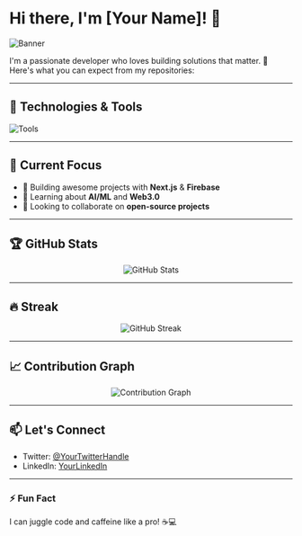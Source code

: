 # Hi there, I'm [Your Name]! 👋 

![Banner](https://your-cool-banner-link.com/banner.png)

I'm a passionate developer who loves building solutions that matter. 🚀  
Here's what you can expect from my repositories:

---

## 🔧 Technologies & Tools

![Tools](https://skillicons.dev/icons?i=js,ts,react,nodejs,nextjs,python,figma,tailwind,git&theme=dark)

---

## 🌱 Current Focus

- 🔭 Building awesome projects with **Next.js** & **Firebase**
- 🌱 Learning about **AI/ML** and **Web3.0**
- 👯 Looking to collaborate on **open-source projects**

---

## 🏆 GitHub Stats

<p align="center">
  <img src="https://github-readme-stats.vercel.app/api?username=your-username&show_icons=true&theme=radical" alt="GitHub Stats" />
</p>

---

## 🔥 Streak

<p align="center">
  <img src="https://github-readme-streak-stats.herokuapp.com/?user=your-username&theme=radical" alt="GitHub Streak" />
</p>

---

## 📈 Contribution Graph

<p align="center">
  <img src="https://github-contribution-graph.ez4o.com/?username=your-username&theme=dracula" alt="Contribution Graph" />
</p>

---

## 📫 Let's Connect

- Twitter: [@YourTwitterHandle](https://twitter.com/YourTwitterHandle)
- LinkedIn: [YourLinkedIn](https://linkedin.com/in/YourLinkedIn)

---

### ⚡ Fun Fact

I can juggle code and caffeine like a pro! ☕💻
